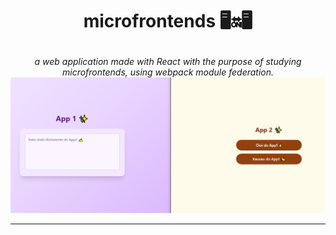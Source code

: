 # <p align="center"> microfrontends 🖥🔛🖥

<p align='center'><i> a web application made with React with the purpose of studying microfrontends, using webpack module federation. </i>

<img src="demo.png">

---
